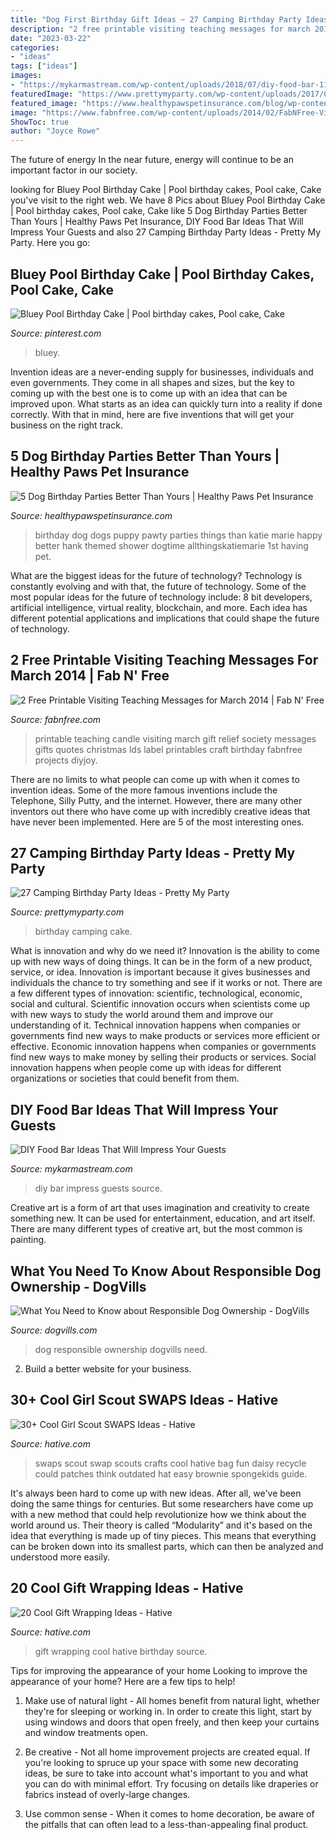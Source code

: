 ```yaml
---
title: "Dog First Birthday Gift Ideas ~ 27 Camping Birthday Party Ideas"
description: "2 free printable visiting teaching messages for march 2014"
date: "2023-03-22"
categories:
- "ideas"
tags: ["ideas"]
images:
- "https://mykarmastream.com/wp-content/uploads/2018/07/diy-food-bar-11.jpg"
featuredImage: "https://www.prettymyparty.com/wp-content/uploads/2017/06/camping-party-birthday-cake.jpg"
featured_image: "https://www.healthypawspetinsurance.com/blog/wp-content/uploads/dog_birthday_party_400_599.jpg"
image: "https://www.fabnfree.com/wp-content/uploads/2014/02/FabNFree-Visiting-Teaching-Message-March-2014-Free-Printable-Candle-Wrap-Image2-497x700.jpg"
ShowToc: true
author: "Joyce Rowe"
---
```



The future of energy
In the near future, energy will continue to be an important factor in our society.

	

		
looking for Bluey Pool Birthday Cake | Pool birthday cakes, Pool cake, Cake you've visit to the right web. We have 8 Pics about Bluey Pool Birthday Cake | Pool birthday cakes, Pool cake, Cake like 5 Dog Birthday Parties Better Than Yours | Healthy Paws Pet Insurance, DIY Food Bar Ideas That Will Impress Your Guests and also 27 Camping Birthday Party Ideas - Pretty My Party. Here you go:
		
    
## Bluey Pool Birthday Cake | Pool Birthday Cakes, Pool Cake, Cake

<img loading=lazy src="https://i.pinimg.com/736x/ca/ac/9b/caac9b3a071a30d3107f7d5e21bf7679.jpg" onerror="this.onerror=null;this.src='https://tse3.mm.bing.net/th?id=OIP.QY_dXylJC2P51vpiYsx9fwHaJ3&amp;pid=15.1';" alt="Bluey Pool Birthday Cake | Pool birthday cakes, Pool cake, Cake">

_Source: pinterest.com_

>bluey. 

	

Invention ideas are a never-ending supply for businesses, individuals and even governments. They come in all shapes and sizes, but the key to coming up with the best one is to come up with an idea that can be improved upon. What starts as an idea can quickly turn into a reality if done correctly. With that in mind, here are five inventions that will get your business on the right track.

    
## 5 Dog Birthday Parties Better Than Yours | Healthy Paws Pet Insurance

<img loading=lazy src="https://www.healthypawspetinsurance.com/blog/wp-content/uploads/dog_birthday_party_400_599.jpg" onerror="this.onerror=null;this.src='https://tse3.mm.bing.net/th?id=OIP.CgFVTf8l7RK5XBzu3iMP-gHaLF&amp;pid=15.1';" alt="5 Dog Birthday Parties Better Than Yours | Healthy Paws Pet Insurance">

_Source: healthypawspetinsurance.com_

>birthday dog dogs puppy pawty parties things than katie marie happy better hank themed shower dogtime allthingskatiemarie 1st having pet. 

	

What are the biggest ideas for the future of technology?
Technology is constantly evolving and with that, the future of technology. Some of the most popular ideas for the future of technology include: 8 bit developers, artificial intelligence, virtual reality, blockchain, and more. Each idea has different potential applications and implications that could shape the future of technology.

    
## 2 Free Printable Visiting Teaching Messages For March 2014 | Fab N&#039; Free

<img loading=lazy src="https://www.fabnfree.com/wp-content/uploads/2014/02/FabNFree-Visiting-Teaching-Message-March-2014-Free-Printable-Candle-Wrap-Image2-497x700.jpg" onerror="this.onerror=null;this.src='https://tse4.mm.bing.net/th?id=OIP.Ldt8KU47Z2CBXzySSGZF5QHaKb&amp;pid=15.1';" alt="2 Free Printable Visiting Teaching Messages for March 2014 | Fab N&#039; Free">

_Source: fabnfree.com_

>printable teaching candle visiting march gift relief society messages gifts quotes christmas lds label printables craft birthday fabnfree projects diyjoy. 

	

There are no limits to what people can come up with when it comes to invention ideas. Some of the more famous inventions include the Telephone, Silly Putty, and the internet. However, there are many other inventors out there who have come up with incredibly creative ideas that have never been implemented. Here are 5 of the most interesting ones.

    
## 27 Camping Birthday Party Ideas - Pretty My Party

<img loading=lazy src="https://www.prettymyparty.com/wp-content/uploads/2017/06/camping-party-birthday-cake.jpg" onerror="this.onerror=null;this.src='https://tse3.mm.bing.net/th?id=OIP.uZvtSS6k9d6s762OTd7ptAHaHa&amp;pid=15.1';" alt="27 Camping Birthday Party Ideas - Pretty My Party">

_Source: prettymyparty.com_

>birthday camping cake. 

	

What is innovation and why do we need it?
Innovation is the ability to come up with new ways of doing things. It can be in the form of a new product, service, or idea. Innovation is important because it gives businesses and individuals the chance to try something and see if it works or not.
There are a few different types of innovation: scientific, technological, economic, social and cultural. Scientific innovation occurs when scientists come up with new ways to study the world around them and improve our understanding of it. Technical innovation happens when companies or governments find new ways to make products or services more efficient or effective. Economic innovation happens when companies or governments find new ways to make money by selling their products or services. Social innovation happens when people come up with ideas for different organizations or societies that could benefit from them.

    
## DIY Food Bar Ideas That Will Impress Your Guests

<img loading=lazy src="https://mykarmastream.com/wp-content/uploads/2018/07/diy-food-bar-11.jpg" onerror="this.onerror=null;this.src='https://tse4.mm.bing.net/th?id=OIP.TmfLAzoSaWic9XF009DhzgHaKS&amp;pid=15.1';" alt="DIY Food Bar Ideas That Will Impress Your Guests">

_Source: mykarmastream.com_

>diy bar impress guests source. 

	

Creative art is a form of art that uses imagination and creativity to create something new. It can be used for entertainment, education, and art itself. There are many different types of creative art, but the most common is painting.

    
## What You Need To Know About Responsible Dog Ownership - DogVills

<img loading=lazy src="https://www.dogvills.com/wp-content/uploads/2017/04/responsible-dog-ownership-600x1024.jpg" onerror="this.onerror=null;this.src='https://tse1.mm.bing.net/th?id=OIP.DND4R_mQ6MKrflVcdzkYdQHaMo&amp;pid=15.1';" alt="What You Need to Know about Responsible Dog Ownership - DogVills">

_Source: dogvills.com_

>dog responsible ownership dogvills need. 

	

2. Build a better website for your business. 

    
## 30+ Cool Girl Scout SWAPS Ideas - Hative

<img loading=lazy src="https://hative.com/wp-content/uploads/2014/03/girl-scout-swaps-ideas/30-bag-swaps-girl-scout-swaps.jpg" onerror="this.onerror=null;this.src='https://tse2.mm.bing.net/th?id=OIP.M1LPXaEE_PpVXWvUIRqxqAHaHa&amp;pid=15.1';" alt="30+ Cool Girl Scout SWAPS Ideas - Hative">

_Source: hative.com_

>swaps scout swap scouts crafts cool hative bag fun daisy recycle could patches think outdated hat easy brownie spongekids guide. 

	

It's always been hard to come up with new ideas. After all, we've been doing the same things for centuries. But some researchers have come up with a new method that could help revolutionize how we think about the world around us. Their theory is called “Modularity” and it's based on the idea that everything is made up of tiny pieces. This means that everything can be broken down into its smallest parts, which can then be analyzed and understood more easily.

    
## 20 Cool Gift Wrapping Ideas - Hative

<img loading=lazy src="https://hative.com/wp-content/uploads/2014/10/gift-wrapping-ideas/3-cool-gift-wrapping-ideas.jpg" onerror="this.onerror=null;this.src='https://tse4.mm.bing.net/th?id=OIP.IumchR58nq-vAcfGyDOSDAHaJ4&amp;pid=15.1';" alt="20 Cool Gift Wrapping Ideas - Hative">

_Source: hative.com_

>gift wrapping cool hative birthday source. 

	

Tips for improving the appearance of your home
Looking to improve the appearance of your home? Here are a few tips to help!
1. Make use of natural light - All homes benefit from natural light, whether they're for sleeping or working in. In order to create this light, start by using windows and doors that open freely, and then keep your curtains and window treatments open.

2. Be creative - Not all home improvement projects are created equal. If you're looking to spruce up your space with some new decorating ideas, be sure to take into account what's important to you and what you can do with minimal effort. Try focusing on details like draperies or fabrics instead of overly-large changes.

3. Use common sense - When it comes to home decoration, be aware of the pitfalls that can often lead to a less-than-appealing final product.

